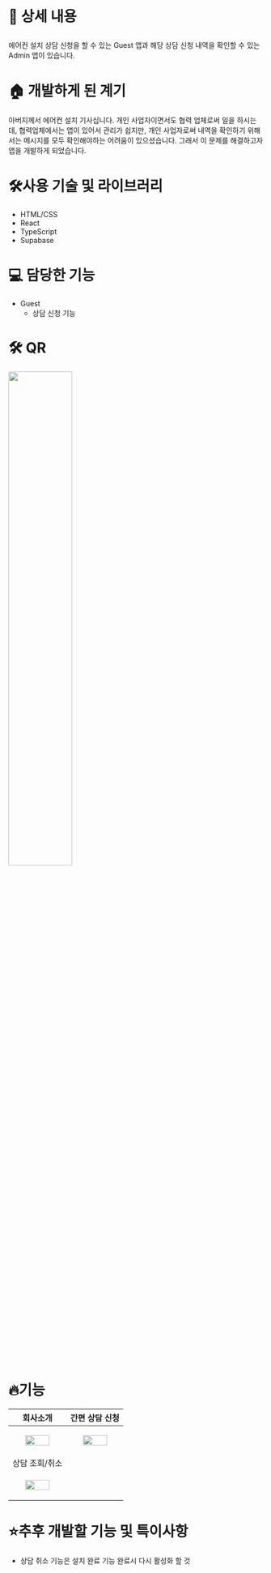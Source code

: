# <p>📖 상세 내용

<aside>
  에어컨 설치 상담 신청을 할 수 있는 Guest 앱과 해당 상담 신청 내역을 확인할 수 있는 Admin 앱이 있습니다.
</aside>

# 🏠 개발하게 된 계기

<aside>
아버지께서 에어컨 설치 기사십니다. 개인 사업자이면서도 협력 업체로써 일을 하시는데, 협력업체에서는 앱이 있어서 관리가 쉽지만, 개인 사업자로써 내역을 확인하기 위해서는 메시지를 모두 확인해야하는 어려움이 있으셨습니다.
그래서 이 문제를 해결하고자 앱을 개발하게 되었습니다.
</aside>

# 🛠️사용 기술 및 라이브러리
<ul>
  <li>HTML/CSS</li>
  <li>React</li>
  <li>TypeScript</li>
  <li>Supabase</li>
</ul>

# 💻 담당한 기능
- Guest
    - 상담 신청 기능
# 🛠️ QR
<img src="https://github.com/user-attachments/assets/3dc5f7bc-15a6-42c3-a7a2-2e384a2530d7" width ="50%"/>

# 🔥기능
| 회사소개 | 간편 상담 신청 |
|---|---|
| <p align="center"><img src="https://github.com/user-attachments/assets/0a97f8d3-2ff5-47f2-8a23-34bcfee57259" width="70%"/></p> | <p align="center"><img src="https://github.com/user-attachments/assets/46840698-b02d-4815-be7d-6e3b58b75c54" width="70%" /></p> |
| 상담 조회/취소 | 
| <p align="center"><img src="https://github.com/user-attachments/assets/7f6e29fd-4f76-48a7-a9f5-22353e2de0f2" width="70%"/></p> |

# ⭐추후 개발할 기능 및 특이사항
- 상담 취소 기능은 설치 완료 기능 완료시 다시 활성화 할 것
